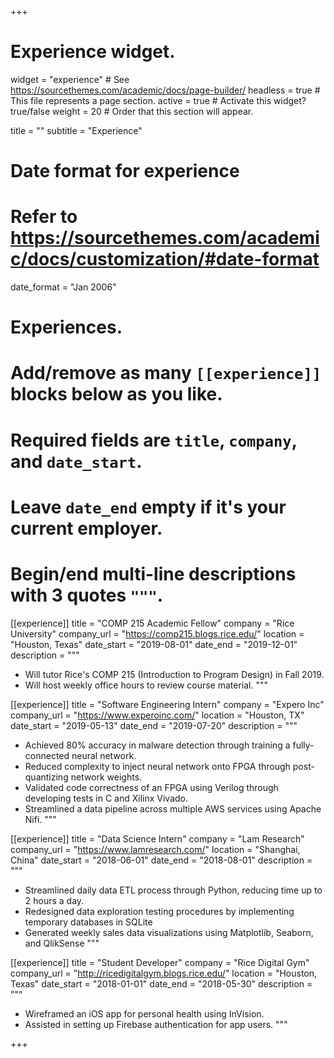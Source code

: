 +++
# Experience widget.
widget = "experience"  # See https://sourcethemes.com/academic/docs/page-builder/
headless = true  # This file represents a page section.
active = true  # Activate this widget? true/false
weight = 20  # Order that this section will appear.

title = ""
subtitle = "Experience"

# Date format for experience
#   Refer to https://sourcethemes.com/academic/docs/customization/#date-format
date_format = "Jan 2006"

# Experiences.
#   Add/remove as many `[[experience]]` blocks below as you like.
#   Required fields are `title`, `company`, and `date_start`.
#   Leave `date_end` empty if it's your current employer.
#   Begin/end multi-line descriptions with 3 quotes `"""`.

[[experience]]
  title = "COMP 215 Academic Fellow"
  company = "Rice University"
  company_url = "https://comp215.blogs.rice.edu/"
  location = "Houston, Texas"
  date_start = "2019-08-01"
  date_end = "2019-12-01"
  description = """
  * Will tutor Rice's COMP 215 (Introduction to Program Design) in Fall 2019.
  * Will host weekly office hours to review course material.
  """

[[experience]]
  title = "Software Engineering Intern"
  company = "Expero Inc"
  company_url = "https://www.experoinc.com/"
  location = "Houston, TX"
  date_start = "2019-05-13"
  date_end = "2019-07-20"
  description = """
  * Achieved 80% accuracy in malware detection through training a fully-connected neural network.
  * Reduced complexity to inject neural network onto FPGA through post-quantizing network weights.
  * Validated code correctness of an FPGA using Verilog through developing tests in C and Xilinx Vivado.
  * Streamlined a data pipeline across multiple AWS services using Apache Nifi.
  """


[[experience]]
  title = "Data Science Intern"
  company = "Lam Research"
  company_url = "https://www.lamresearch.com/"
  location = "Shanghai, China"
  date_start = "2018-06-01"
  date_end = "2018-08-01"
  description = """
  * Streamlined daily data ETL process through Python, reducing time up to 2 hours a day.
  * Redesigned data exploration testing procedures by implementing temporary databases in SQLite
  * Generated weekly sales data visualizations using Matplotlib, Seaborn, and QlikSense
  """
  
[[experience]]
  title = "Student Developer"
  company = "Rice Digital Gym"
  company_url = "http://ricedigitalgym.blogs.rice.edu/"
  location = "Houston, Texas"
  date_start = "2018-01-01"
  date_end = "2018-05-30"
  description = """
  * Wireframed an iOS app for personal health using InVision.
  * Assisted in setting up Firebase authentication for app users.
  """

+++

